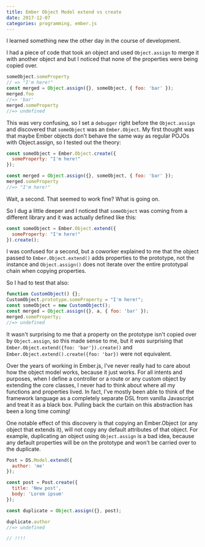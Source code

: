 ```yaml
---
title: Ember Object Model extend vs create
date: 2017-12-07
categories: programming, ember.js
---
```


I learned something new the other day in the course of development.

I had a piece of code that took an object and used `Object.assign` to merge it with another
object and but I noticed that none of the properties were being copied over.

```javascript
someObject.someProperty
// => "I'm here!"
const merged = Object.assign({}, someObject, { foo: 'bar' });
merged.foo
//=> 'bar'
merged.someProperty
//=> undefined
```

This was very confusing, so I set a `debugger` right before the `Object.assign` and discovered
that `someObject` was an `Ember.Object`. My first thought was that maybe Ember objects don't
behave the same way as regular POJOs with Object.assign, so I tested out the theory:

```javascript
const someObject = Ember.Object.create({
  someProperty: "I'm here!"
});

const merged = Object.assign({}, someObject, { foo: 'bar' });
merged.someProperty
//=> "I'm here!"
```

Wait, a second. That seemed to work fine? What is going on.

So I dug a little deeper and I noticed that `someObject` was coming from a different library
and it was actually defined like this:

```javascript
const someObject = Ember.Object.extend({
  someProperty: "I'm here!"
}).create();
```

I was confused for a second, but a coworker explained to me that the object
passed to `Ember.Object.extend()` adds properties to the prototype, not the instance and
`Object.assign()` does not iterate over the entire prototypal chain when copying properties.

So I had to test that also:

```javascript
function CustomObject() {};
CustomObject.prototype.someProperty = "I'm here!";
const someObject = new CustomObject();
const merged = Object.assign({}, a, { foo: 'bar' });
merged.someProperty;
//=> undefined
```

It wasn't surprising to me that a property on the prototype isn't copied over by `Object.assign`,
so this made sense to me, but it *was* surprising that `Ember.Object.extend({foo: 'bar'}).create()`
and `Ember.Object.extend().create({foo: 'bar})` were not equivalent.

Over the years of working in Ember.js, I've never really had to care about how the object model
works, because it just works. For all intents and purposes, when I define a controller or a route
or any custom object by extending the core classes, I never had to think about where all my functions
and properties lived. In fact, I've mostly been able to think of the framework language as
a completely separate DSL from vanilla Javascript and treat it as a black box. Pulling back the
curtain on this abstraction has been a long time coming!

One notable effect of this discovery is that copying an Ember.Object (or any object
that extends it), will not copy any default attributes of that object. For example,
duplicating an object using `Object.assign` is a bad idea, because any default properties
will be on the prototype and won't be carried over to the duplicate.

```javascript
Post = DS.Model.extend({
  author: 'me'
});

const post = Post.create({
  title: 'New post',
  body: 'Lorem ipsum'
});

const duplicate = Object.assign({}, post);

duplicate.author
//=> undefined

// !!!!
```
